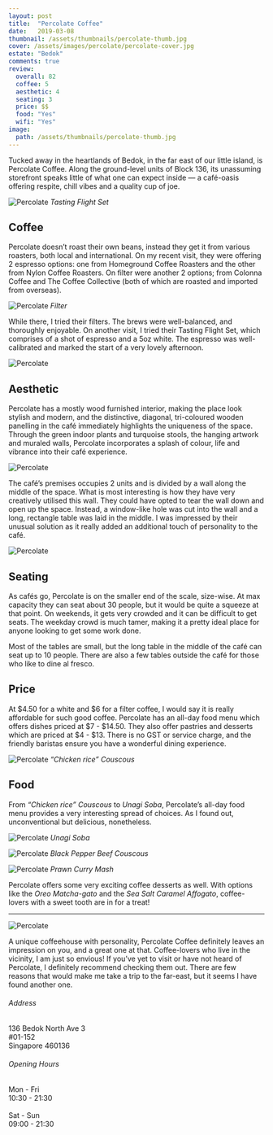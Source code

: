 ```yaml
---
layout: post
title:  "Percolate Coffee"
date:   2019-03-08
thumbnail: /assets/thumbnails/percolate-thumb.jpg
cover: /assets/images/percolate/percolate-cover.jpg
estate: "Bedok"
comments: true
review:
  overall: 82
  coffee: 5
  aesthetic: 4
  seating: 3
  price: $$
  food: "Yes"
  wifi: "Yes"
image:
  path: /assets/thumbnails/percolate-thumb.jpg
---
```


Tucked away in the heartlands of Bedok, in the far east of our little island, is Percolate Coffee<!--more-->. Along the ground-level units of Block 136, its unassuming storefront speaks little of what one can expect inside — a café-oasis offering respite, chill vibes and a quality cup of joe.

![Percolate](/assets/images/percolate/percolate-1.jpg)
_Tasting Flight Set_

## Coffee
Percolate doesn’t roast their own beans, instead they get it from various roasters, both local and international. On my recent visit, they were offering 2 espresso options: one from Homeground Coffee Roasters and the other from Nylon Coffee Roasters. On filter were another 2 options; from Colonna Coffee and The Coffee Collective (both of which are roasted and imported from overseas).

![Percolate](/assets/images/percolate/percolate-2.jpg)
_Filter_

While there, I tried their filters. The brews were well-balanced, and thoroughly enjoyable. On another visit, I tried their Tasting Flight Set, which comprises of a shot of espresso and a 5oz white. The espresso was well-calibrated and marked the start of a very lovely afternoon.

![Percolate](/assets/images/percolate/percolate-3.jpg)

## Aesthetic
Percolate has a mostly wood furnished interior, making the place look stylish and modern, and the distinctive, diagonal, tri-coloured wooden panelling in the café immediately highlights the uniqueness of the space. Through the green indoor plants and turquoise stools, the hanging artwork and muraled walls, Percolate incorporates a splash of colour, life and vibrance into their café experience.

![Percolate](/assets/images/percolate/percolate-4.jpg)

The café’s premises occupies 2 units and is divided by a wall along the middle of the space. What is most interesting is how they have very creatively utilised this wall. They could have opted to tear the wall down and open up the space. Instead, a window-like hole was cut into the wall and a long, rectangle table was laid in the middle. I was impressed by their unusual solution as it really added an additional touch of personality to the café.

![Percolate](/assets/images/percolate/percolate-5.jpg)

## Seating
As cafés go, Percolate is on the smaller end of the scale, size-wise. At max capacity they can seat about 30 people, but it would be quite a squeeze at that point. On weekends, it gets very crowded and it can be difficult to get seats. The weekday crowd is much tamer, making it a pretty ideal place for anyone looking to get some work done.

Most of the tables are small, but the long table in the middle of the café can seat up to 10 people. There are also a few tables outside the café for those who like to dine al fresco.

## Price
At $4.50 for a white and $6 for a filter coffee, I would say it is really affordable for such good coffee. Percolate has an all-day food menu which offers dishes priced at $7 - $14.50. They also offer pastries and desserts which are priced at $4 - $13. There is no GST or service charge, and the friendly baristas ensure you have a wonderful dining experience.

![Percolate](/assets/images/percolate/percolate-6.jpg)
_“Chicken rice” Couscous_

## Food
From _“Chicken rice” Couscous_ to _Unagi Soba_, Percolate’s all-day food menu provides a very interesting spread of choices. As I found out, unconventional but delicious, nonetheless.

![Percolate](/assets/images/percolate/percolate-7.jpg)
_Unagi Soba_

![Percolate](/assets/images/percolate/percolate-8.jpg)
_Black Pepper Beef Couscous_

![Percolate](/assets/images/percolate/percolate-9.jpg)
_Prawn Curry Mash_

Percolate offers some very exciting coffee desserts as well. With options like the _Oreo Matcha-gato_ and the _Sea Salt Caramel Affogato_, coffee-lovers with a sweet tooth are in for a treat!

<hr class="text-divider">

![Percolate](/assets/images/percolate/percolate-10.jpg)

A unique coffeehouse with personality, Percolate Coffee definitely leaves an impression on you, and a great one at that. Coffee-lovers who live in the vicinity, I am just so envious! If you’ve yet to visit or have not heard of Percolate, I definitely recommend checking them out. There are few reasons that would make me take a trip to the far-east, but it seems I have found another one.

<div class="info">
  <div class="info__address">
    <h6>Address</h6>
    <p>
      136 Bedok North Ave 3<!--
      --><br>
      #01-152<!--
      --><br>
      Singapore 460136
    </p>
  </div>
  <div class="info__opening">
    <h6>Opening Hours</h6>
    <p>
      Mon - Fri
      <br>
      10:30 - 21:30
      <br><br>
      Sat - Sun
      <br>
      09:00 - 21:30
    </p>
  </div>
</div>